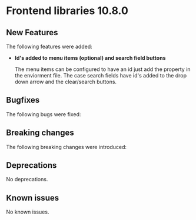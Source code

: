 # Frontend libraries 10.8.0

## New Features

The following features were added:

* **Id's added to menu items (optional) and search field buttons**

  The menu items can be configured to have an id just add the property in the enviorment file. The case search fields have id's added to the drop down arrow and the clear/search buttons.

## Bugfixes

The following bugs were fixed:

## Breaking changes

The following breaking changes were introduced:

## Deprecations

No deprecations.

## Known issues

No known issues.
